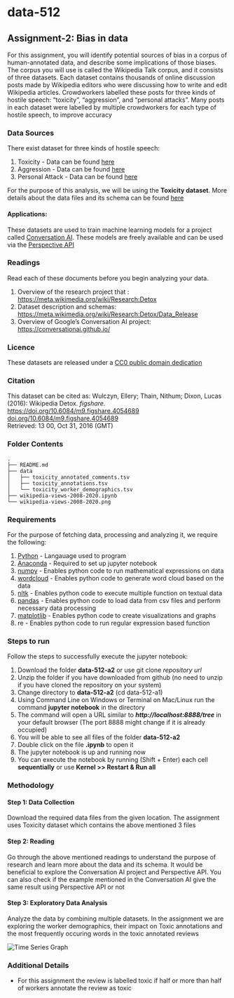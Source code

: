 # data-512
## Assignment-2: Bias in data
For this assignment, you will identify potential sources of bias in a corpus of human-annotated data, and describe some implications of those biases. The corpus you will use is called the Wikipedia Talk corpus, and it consists of three datasets. Each dataset contains thousands of online discussion posts made by Wikipedia editors who were discussing how to write and edit Wikipedia articles. Crowdworkers labelled these posts for three kinds of hostile speech: “toxicity”, “aggression”, and “personal attacks”. Many posts in each dataset were labelled by multiple crowdworkers for each type of hostile speech, to improve accuracy

### Data Sources
There exist dataset for three kinds of hostile speech:
1. Toxicity - Data can be found [here](https://figshare.com/articles/dataset/Wikipedia_Talk_Labels_Toxicity/4563973)
2. Aggression - Data can be found [here](https://figshare.com/articles/dataset/Wikipedia_Talk_Labels_Aggression/4267550)
3. Personal Attack - Data can be found [here](https://figshare.com/articles/dataset/Wikipedia_Talk_Labels_Personal_Attacks/4054689)

For the purpose of this analysis, we will be using the **Toxicity dataset**. More details about the data files and its schema can be found [here](https://meta.wikimedia.org/wiki/Research:Detox/Data_Release#Toxicity)

#### Applications: 
These datasets are used to train machine learning models for a project called [Conversation AI](https://conversationai.github.io/). These models are freely available and can be used via the [Perspective API](https://www.perspectiveapi.com/#/home) <br />


### Readings
Read each of these documents before you begin analyzing your data.
1. Overview of the research project that : https://meta.wikimedia.org/wiki/Research:Detox
2. Dataset description and schemas: https://meta.wikimedia.org/wiki/Research:Detox/Data_Release
3. Overview of Google’s Conversation AI project: https://conversationai.github.io/

### Licence
These datasets are released under a [CC0 public domain dedication](https://wiki.creativecommons.org/wiki/CC0)

### Citation
This dataset can be cited as:
Wulczyn, Ellery; Thain, Nithum; Dixon, Lucas (2016): Wikipedia Detox. *figshare.* [https://doi.org/10.6084/m9.figshare.4054689 doi.org/10.6084/m9.figshare.4054689](https://doi.org/10.6084/m9.figshare.4054689)<br />
Retrieved: 13 00, Oct 31, 2016 (GMT)


### Folder Contents
```
.
├── README.md
├── data
│   ├── toxicity_annotated_comments.tsv
│   ├── toxicity_annotations.tsv
│   └── toxicity_worker_demographics.tsv
├── wikipedia-views-2008-2020.ipynb
└── wikipedia-views-2008-2020.png
```

### Requirements
For the purpose of fetching data, processing and analyzing it, we require the following:
1) [Python](https://www.python.org/downloads/) - Langauage used to program
2) [Anaconda](https://docs.anaconda.com/anaconda/install/) - Required to set up jupyter notebook 
2) [numpy](https://requests.readthedocs.io/en/master/user/install/) - Enables python code to run mathematical expressions on data
3) [wordcloud](https://pypi.org/project/wordcloud/) - Enables python code to generate word cloud based on the data
4) [nltk](https://www.nltk.org/install.html) - Enables python code to execute multiple function on textual data
5) [pandas](https://pandas.pydata.org/docs/getting_started/install.html) - Enables python code to load data from csv files and perform necessary data processing
6) [matplotlib](https://matplotlib.org/users/installing.html) - Enables python code to create visualizations and graphs
7) re - Enables python code to run regular expression based function

### Steps to run
Follow the steps to successfully execute the jupyter notebook:
1) Download the folder **data-512-a2** or use git clone *repository url*
2) Unzip the folder if you have downloaded from github (no need to unzip if you have cloned the repository on your system)
3) Change directory to **data-512-a2** (cd data-512-a1)
4) Using Command Line on Windows or Terminal on Mac/Linux run the command **jupyter notebook** in the directory
5) The command will open a URL similar to ***http://localhost:8888/tree*** in your default browser (The port 8888 might change if it is already occupied)
6) You will be able to see all files of the folder **data-512-a2**
7) Double click on the file **.ipynb** to open it
8) The jupyter notebook is up and running now
9) You can execute the notebook by running (Shift + Enter) each cell **sequentially**  or use **Kernel >> Restart & Run all**

### Methodology
#### Step 1: Data Collection

Download the required data files from the given location. The assignment uses Toxicity dataset which contains the above mentioned 3 files

#### Step 2: Reading

Go through the above mentioned readings to understand the purpose of research and learn more about the data and its schema. It would be beneficial to explore the Conversation AI project and Perspective API. You can also check if the example mentioned in the Conversation AI give the same result using Perspective API or not 

#### Step 3: Exploratory Data Analysis

Analyze the data by combining multiple datasets. In the assignment we are exploring the worker demographics, their impact on Toxic annotations and the most frequently occuring words in the toxic annotated reviews 

![Time Series Graph](./wikipedia-views-2008-2020.png)

### Additional Details
* For this assignment the review is labelled toxic if half or more than half of workers annotate the review as toxic  <br />
